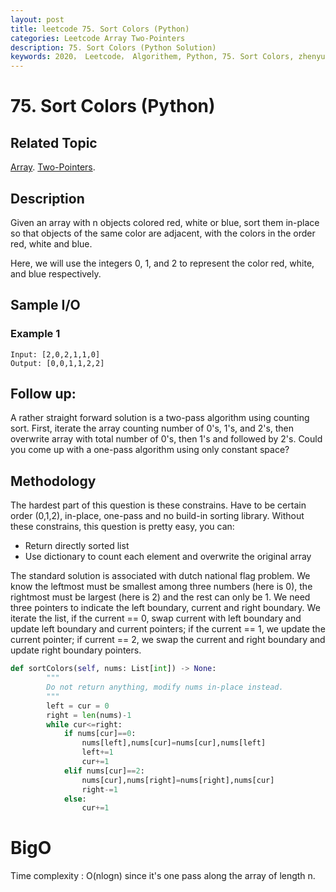 ```yaml
---
layout: post
title: leetcode 75. Sort Colors (Python)
categories: Leetcode Array Two-Pointers
description: 75. Sort Colors (Python Solution)
keywords: 2020， Leetcode， Algorithem, Python, 75. Sort Colors, zhenyu, Array, Two-Pointers
---
```


# 75. Sort Colors (Python)

## Related Topic
<a href="/categories/#Array" target="_blank"> Array</a>.
<a href="/categories/#Two-Pointers" target="_blank"> Two-Pointers</a>.

## Description
Given an array with n objects colored red, white or blue, sort them in-place so that objects of the same color are adjacent, with the colors in the order red, white and blue.

Here, we will use the integers 0, 1, and 2 to represent the color red, white, and blue respectively.

## Sample I/O

### Example 1

```
Input: [2,0,2,1,1,0]
Output: [0,0,1,1,2,2]
```

## Follow up:
A rather straight forward solution is a two-pass algorithm using counting sort.
First, iterate the array counting number of 0's, 1's, and 2's, then overwrite array with total number of 0's, then 1's and followed by 2's.
Could you come up with a one-pass algorithm using only constant space?

## Methodology
The hardest part of this question is these constrains. Have to be certain order (0,1,2), in-place, one-pass and no build-in sorting library.
Without these constrains, this question is pretty easy, you can:
* Return directly sorted list
* Use dictionary to count each element and overwrite the original array

The standard solution is associated with dutch national flag problem. We know the leftmost must be smallest among three numbers (here is 0), the rightmost must be largest (here is 2) and the rest can only be 1. We need three pointers to indicate the left boundary, current and right boundary. We iterate the list, if the current == 0, swap current with left boundary and update left boundary and current pointers; if the current == 1, we update the current pointer; if current == 2, we swap the current and right boundary and update right boundary pointers.


``` python
def sortColors(self, nums: List[int]) -> None:
        """
        Do not return anything, modify nums in-place instead.
        """
        left = cur = 0
        right = len(nums)-1
        while cur<=right:
            if nums[cur]==0:
                nums[left],nums[cur]=nums[cur],nums[left]
                left+=1
                cur+=1
            elif nums[cur]==2:
                nums[cur],nums[right]=nums[right],nums[cur]
                right-=1
            else:
                cur+=1
```

# BigO
Time complexity : O(nlogn) since it's one pass along the array of length n.